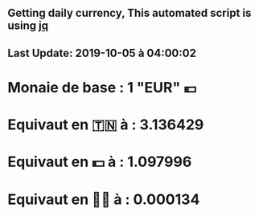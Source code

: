 ## Getting daily currency, This automated script is using [jq](https://stedolan.github.io/jq/)
## Last Update:  2019-10-05 à 04:00:02
 # Monaie de base : 1 "EUR" 💶 
 # Equivaut en 🇹🇳 à :  3.136429 
 # Equivaut en 💵 à : 1.097996
 # Equivaut en 🐱‍💻 à :  0.000134
